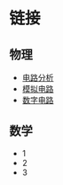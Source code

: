 # 链接

##  物理
+ [电路分析](./docs/physics/电路分析.md)
+ [模拟电路](./docs/physics/模拟电路.md)
+ [数字电路](./docs/physics/数字电路.md)

  
##  数学
+ 1
+ 2
+ 3



